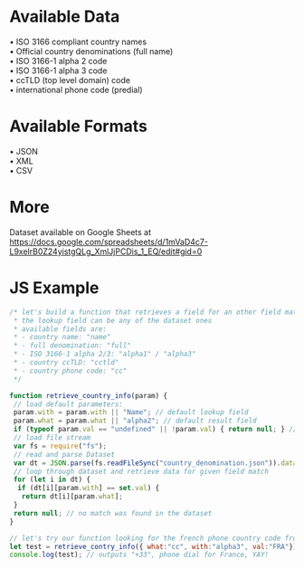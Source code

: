 # Available Data
 • ISO 3166 compliant country names<br>
 • Official country denominations (full name)<br>
 • ISO 3166-1 alpha 2 code<br>
 • ISO 3166-1 alpha 3 code<br>
 • ccTLD (top level domain) code<br>
 • international phone code (predial)<br>

# Available Formats
 • JSON<br>
 • XML<br>
 • CSV<br>

# More
Dataset available on Google Sheets at<br>
https://docs.google.com/spreadsheets/d/1mVaD4c7-L9xelrB0Z24yistgQLg_XmlJjPCDis_1_EQ/edit#gid=0

# JS Example
```javascript
/* let's build a function that retrieves a field for an other field match.
 * the lookup field can be any of the dataset ones
 * available fields are:
 * - country name: "name"
 * - full denomination: "full"
 * - ISO 3166-1 alpha 2/3: "alpha1" / "alpha3"
 * - country ccTLD: "cctld"
 * - country phone code: "cc"
 */

function retrieve_country_info(param) {
 // load default parameters:
 param.with = param.with || "Name"; // default lookup field
 param.what = param.what || "alpha2"; // default result field
 if (typeof param.val == "undefined" || !param.val) { return null; } // return if no lookup value was passed
 // load file stream
 var fs = require("fs");
 // read and parse Dataset
 var dt = JSON.parse(fs.readFileSync("country_denomination.json")).data;
 // loop through dataset and retrieve data for given field match
 for (let i in dt) {
  if (dt[i][param.with] == set.val) {
   return dt[i][param.what];
 }
 return null; // no match was found in the dataset
}

// let's try our function looking for the french phone country code from its ISO 3166-1 alpha-3 code:
let test = retrieve_contry_info({ what:"cc", with:"alpha3", val:"FRA"});
console.log(test); // outputs "+33", phone dial for France, YAY!
```
